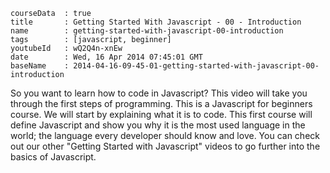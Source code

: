 ```
courseData	: true
title		: Getting Started With Javascript - 00 - Introduction
name		: getting-started-with-javascript-00-introduction
tags		: [javascript, beginner]
youtubeId	: wQ2Q4n-xnEw
date		: Wed, 16 Apr 2014 07:45:01 GMT
baseName	: 2014-04-16-09-45-01-getting-started-with-javascript-00-introduction
```

So you want to learn how to code in Javascript? This video will take you through the first steps of programming. This is a Javascript for beginners course. We will start by explaining what it is to code. This first course will define Javascript and show you why it is the most used language in the world; the language every developer should know and love. You can check out our other "Getting Started with Javascript" videos to go further into the basics of Javascript.
